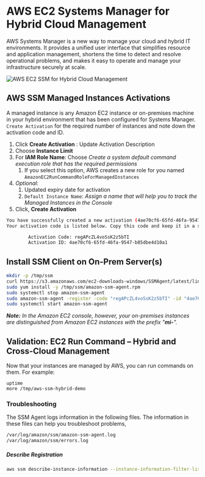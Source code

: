 # AWS EC2 Systems Manager for Hybrid Cloud Management

AWS Systems Manager is a new way to manage your cloud and hybrid IT environments. It provides a unified user interface that simplifies resource and application management, shortens the time to detect and resolve operational problems, and makes it easy to operate and manage your infrastructure securely at scale.

![AWS EC2 SSM for Hybrid Cloud Management](https://raw.githubusercontent.com/miztiik/AWS-Demos/master/How-To/setup-ssm-hybrid-environment/images/AWS-SSM-On-Prem.png)

## AWS SSM Managed Instances Activations
A managed instance is any Amazon EC2 instance or on-premises machine in your hybrid environment that has been configured for Systems Manager. `Create Activation` for the required number of instances and note down the activation code and ID.
1. Click **Create Activation** : Update Activation Description
1. Choose **Instance Limit**
1. For **IAM Role Name**: Choose _Create a system default command execution role that has the required permissions_
   1. If you select this option, AWS creates a new role for you named `AmazonEC2RunCommandRoleForManagedInstances`
1. _Optional_: 
   1. Updated expiry date for activation
   1. `Default Instance Name`: _Assign a name that will help you to track the Managed Instances in the Console_
1. Click, **Create Activation**

```sh
You have successfully created a new activation (4ae70cf6-65fd-46fa-9547-b85dbe4d10a1).
Your activation code is listed below. Copy this code and keep it in a safe place as you will not be able to access it again.

        Activation Code: regAPcZL4voSsK2z5bTI
        Activation ID: 4ae70cf6-65fd-46fa-9547-b85dbe4d10a1

```

## Install SSM Client on On-Prem Server(s)
```sh
mkdir -p /tmp/ssm
curl https://s3.amazonaws.com/ec2-downloads-windows/SSMAgent/latest/linux_amd64/amazon-ssm-agent.rpm -o /tmp/ssm/amazon-ssm-agent.rpm
sudo yum install -y /tmp/ssm/amazon-ssm-agent.rpm
sudo systemctl stop amazon-ssm-agent
sudo amazon-ssm-agent -register -code "regAPcZL4voSsK2z5bTI" -id "4ae70cf6-65fd-46fa-9547-b85dbe4d10a1" -region "ap-south-1" &
sudo systemctl start amazon-ssm-agent
```

_**Note:** In the Amazon EC2 console, however, your on-premises instances are distinguished from Amazon EC2 instances with the prefix "**mi-**"._

## Validation: EC2 Run Command – Hybrid and Cross-Cloud Management
Now that your instances are managed by AWS, you can run commands on them. For example:
```
uptime
more /tmp/aws-ssm-hybrid-demo
```

### Troubleshooting
The SSM Agent logs information in the following files. The information in these files can help you troubleshoot problems,
```sh
/var/log/amazon/ssm/amazon-ssm-agent.log
/var/log/amazon/ssm/errors.log
```

##### Describe Registration
```sh
aws ssm describe-instance-information --instance-information-filter-list key=InstanceIds,valueSet=mi-00722d1fcb2c55ef8
```
